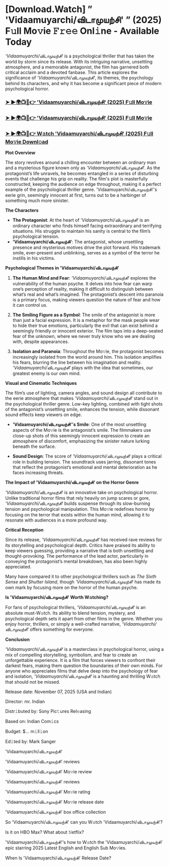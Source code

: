 # [Download.Watch] ” 'Vidaamuyarchi/விடாமுயற்சி' ” (2025) F𝚞ll Mo𝚟ie 𝙵𝚛𝚎𝚎 Onl𝚒ne - Available Today

*'Vidaamuyarchi/விடாமுயற்சி'* is a psychological thriller that has taken the world by storm since its release. With its intriguing narrative, unsettling atmosphere, and a memorable antagonist, the film has garnered both critical acclaim and a devoted fanbase. This article explores the significance of *'Vidaamuyarchi/விடாமுயற்சி'*, its themes, the psychology behind its characters, and why it has become a significant piece of modern psychological horror.

<h3><a href="https://t.co/PILMdq1etE">➤ ►🌍📺📱👉 'Vidaamuyarchi/விடாமுயற்சி' (2025) F𝚞ll Mo𝚟ie</a></h3>

<h3><a href="https://t.co/PILMdq1etE">➤ ►🌍📺📱👉 'Vidaamuyarchi/விடாமுயற்சி' (2025) F𝚞ll Mo𝚟ie</a></h3>

<h3><a href="https://t.co/PILMdq1etE">➤ ►🌍📺📱👉 W𝚊tch 'Vidaamuyarchi/விடாமுயற்சி' (2025) F𝚞ll Mo𝚟ie Downl𝚘ad</a></h3>

**Plot Overview**

The story revolves around a chilling encounter between an ordinary man and a mysterious figure known only as *'Vidaamuyarchi/விடாமுயற்சி'*. As the protagonist’s life unravels, he becomes entangled in a series of disturbing events that challenge his grip on reality. The film's plot is masterfully constructed, keeping the audience on edge throughout, making it a perfect example of the psychological thriller genre. 'Vidaamuyarchi/விடாமுயற்சி''s eerie grin, seemingly innocent at first, turns out to be a harbinger of something much more sinister.

**The Characters**

- **The Protagonist**: At the heart of *'Vidaamuyarchi/விடாமுயற்சி'* is an ordinary character who finds himself facing extraordinary and terrifying situations. His struggle to maintain his sanity is central to the film’s psychological tension.
- **'Vidaamuyarchi/விடாமுயற்சி'**: The antagonist, whose unsettling presence and mysterious motives drive the plot forward. His trademark smile, ever-present and unblinking, serves as a symbol of the terror he instills in his victims.

**Psychological Themes in 'Vidaamuyarchi/விடாமுயற்சி'**

1. **The Human Mind and Fear**: *'Vidaamuyarchi/விடாமுயற்சி'* explores the vulnerability of the human psyche. It delves into how fear can warp one’s perception of reality, making it difficult to distinguish between what’s real and what’s imagined. The protagonist’s descent into paranoia is a primary focus, making viewers question the nature of fear and how it can control us.

2. **The Smiling Figure as a Symbol**: The smile of the antagonist is more than just a facial expression. It is a metaphor for the mask people wear to hide their true emotions, particularly the evil that can exist behind a seemingly friendly or innocent exterior. The film taps into a deep-seated fear of the unknown, where we never truly know who we are dealing with, despite appearances.

3. **Isolation and Paranoia**: Throughout the Mo𝚟ie, the protagonist becomes increasingly isolated from the world around him. This isolation amplifies his fears, blurring the line between his imagination and reality. *'Vidaamuyarchi/விடாமுயற்சி'* plays with the idea that sometimes, our greatest enemy is our own mind.

**Visual and Cinematic Techniques**

The film’s use of lighting, camera angles, and sound design all contribute to the eerie atmosphere that makes *'Vidaamuyarchi/விடாமுயற்சி'* stand out in the psychological thriller genre. Low-key lighting, combined with tight shots of the antagonist’s unsettling smile, enhances the tension, while dissonant sound effects keep viewers on edge.

- **'Vidaamuyarchi/விடாமுயற்சி'’s Smile**: One of the most unsettling aspects of the Mo𝚟ie is the antagonist’s smile. The filmmakers use close-up shots of this seemingly innocent expression to create an atmosphere of discomfort, emphasizing the sinister nature lurking beneath the surface.

- **Sound Design**: The score of *'Vidaamuyarchi/விடாமுயற்சி'* plays a critical role in building tension. The soundtrack uses jarring, dissonant tones that reflect the protagonist’s emotional and mental deterioration as he faces increasing threats.

**The Impact of 'Vidaamuyarchi/விடாமுயற்சி' on the Horror Genre**

*'Vidaamuyarchi/விடாமுயற்சி'* is an innovative take on psychological horror. Unlike traditional horror films that rely heavily on jump scares or gore, *'Vidaamuyarchi/விடாமுயற்சி'* builds suspense through its slow-burning tension and psychological manipulation. This Mo𝚟ie redefines horror by focusing on the terror that exists within the human mind, allowing it to resonate with audiences in a more profound way.

**Critical Reception**

Since its release, *'Vidaamuyarchi/விடாமுயற்சி'* has received rave reviews for its storytelling and psychological depth. Critics have praised its ability to keep viewers guessing, providing a narrative that is both unsettling and thought-provoking. The performance of the lead actor, particularly in conveying the protagonist’s mental breakdown, has also been highly appreciated. 

Many have compared it to other psychological thrillers such as *The Sixth Sense* and *Shutter Island*, though *'Vidaamuyarchi/விடாமுயற்சி'* has made its own mark by focusing more on the horror of the human psyche.

**Is 'Vidaamuyarchi/விடாமுயற்சி' Worth W𝚊tching?**

For fans of psychological thrillers, *'Vidaamuyarchi/விடாமுயற்சி'* is an absolute must-W𝚊tch. Its ability to blend tension, mystery, and psychological depth sets it apart from other films in the genre. Whether you enjoy horror, thrillers, or simply a well-crafted narrative, *'Vidaamuyarchi/விடாமுயற்சி'* offers something for everyone. 

**Conclusion**

*'Vidaamuyarchi/விடாமுயற்சி'* is a masterclass in psychological horror, using a mix of compelling storytelling, symbolism, and fear to create an unforgettable experience. It is a film that forces viewers to confront their darkest fears, making them question the boundaries of their own minds. For anyone who appreciates films that delve deep into the psychology of fear and isolation, *'Vidaamuyarchi/விடாமுயற்சி'* is a haunting and thrilling W𝚊tch that should not be missed.

Release date: November 07, 2025 (USA and Indian)

Director: mr. Indian

Distr𝚒buted by: Sony Pic𝚝ures Rel𝚎asing

Based on: Indian Com𝚒cs

Budget: $... m𝚒ll𝚒on

Ed𝚒ted by: Mark Sanger

'Vidaamuyarchi/விடாமுயற்சி'

'Vidaamuyarchi/விடாமுயற்சி' reviews

'Vidaamuyarchi/விடாமுயற்சி' Mo𝚟ie review

'Vidaamuyarchi/விடாமுயற்சி' reviews

'Vidaamuyarchi/விடாமுயற்சி' Mo𝚟ie rating

'Vidaamuyarchi/விடாமுயற்சி' Mo𝚟ie release date

'Vidaamuyarchi/விடாமுயற்சி' box office collection

So 'Vidaamuyarchi/விடாமுயற்சி' can you W𝚊tch 'Vidaamuyarchi/விடாமுயற்சி'?

Is it on HBO Max? What about 𝙽etflix?

'Vidaamuyarchi/விடாமுயற்சி'’s how to W𝚊tch the 'Vidaamuyarchi/விடாமுயற்சி' epic starring 2025 Latest English and English Sub Mo𝚟ies.

When Is 'Vidaamuyarchi/விடாமுயற்சி' Release Date?

